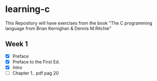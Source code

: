 # learning-c

This Repository will have exercises from the book "The C programming language from Brian Kernighan &amp; Dennis M.Ritchie"

## Week 1

- [x] Preface
- [x] Preface to the First Ed.
- [x] Intro
- [ ] Chapter 1.. pdf pag 20
